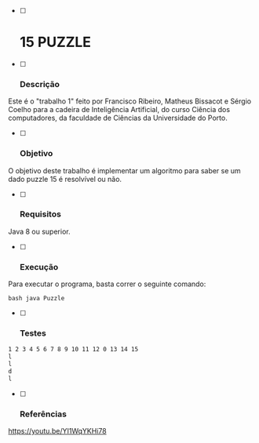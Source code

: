 * [ ] # 15 PUZZLE
* [ ] ### Descrição

Este é o "trabalho 1" feito por Francisco Ribeiro, Matheus Bissacot e Sérgio Coelho para a cadeira de Inteligência Artificial, do curso Ciência dos computadores, da faculdade de Ciências da Universidade do Porto.

* [ ] ### Objetivo

O objetivo deste trabalho é implementar um algoritmo para saber se um dado puzzle 15 é resolvível ou não.

* [ ] ### Requisitos
Java 8 ou superior.

* [ ] ### Execução

Para executar o programa, basta correr o seguinte comando:

```bash java Puzzle ```

* [ ] ### Testes
```1 2 3 4 5 6 7 8 9 10 11 12 13 14 15 0
1 2 3 4 5 6 7 8 9 10 11 12 0 13 14 15
l
l
d
l
```
* [ ] ### Referências
https://youtu.be/YI1WqYKHi78
